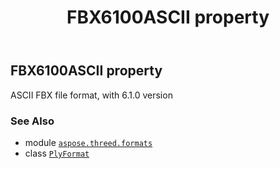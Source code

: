 ﻿---
title: FBX6100ASCII property
second_title: Aspose.3D for Python via .NET API References
description: 
type: docs
weight: 160
url: /python-net/aspose.threed.formats/plyformat/fbx6100ascii/
is_root: false
---

## FBX6100ASCII property


ASCII FBX file format, with 6.1.0 version

### See Also
* module [`aspose.threed.formats`](../../)
* class [`PlyFormat`](/3d/python-net/aspose.threed.formats/plyformat)
